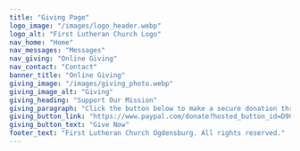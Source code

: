 ```yaml
---
title: "Giving Page"
logo_image: "/images/logo_header.webp"
logo_alt: "First Lutheran Church Logo"
nav_home: "Home"
nav_messages: "Messages"
nav_giving: "Online Giving"
nav_contact: "Contact"
banner_title: "Online Giving"
giving_image: "/images/giving_photo.webp"
giving_image_alt: "Giving"
giving_heading: "Support Our Mission"
giving_paragraph: "Click the button below to make a secure donation through PayPal. You don't need a PayPal account to give."
giving_button_link: "https://www.paypal.com/donate?hosted_button_id=D9CX4Q7YQY5RU"
giving_button_text: "Give Now"
footer_text: "First Lutheran Church Ogdensburg. All rights reserved."
---
```


